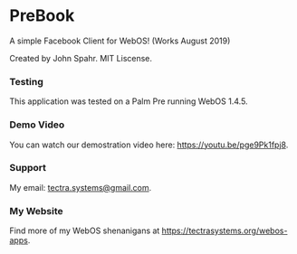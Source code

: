 # PreBook
A simple Facebook Client for WebOS! (Works August 2019)

Created by John Spahr. MIT Liscense.

### Testing
This application was tested on a Palm Pre running WebOS 1.4.5.

### Demo Video
You can watch our demostration video here: https://youtu.be/pge9Pk1fpj8.

### Support
My email: tectra.systems@gmail.com.

### My Website
Find more of my WebOS shenanigans at https://tectrasystems.org/webos-apps.
